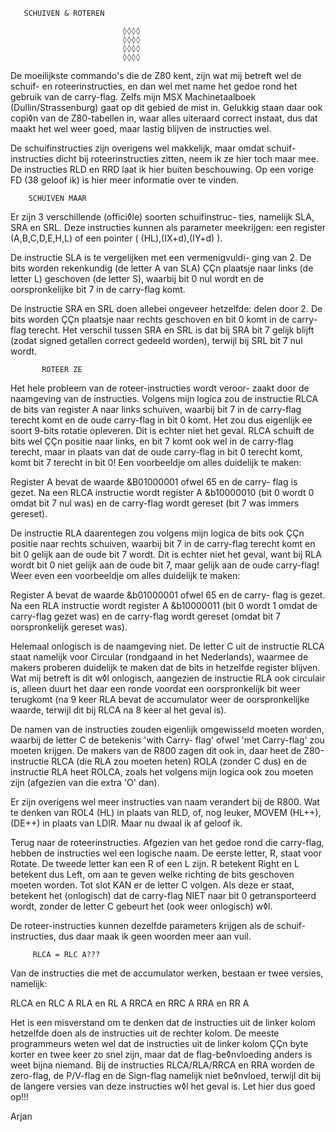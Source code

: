        SCHUIVEN & ROTEREN

                             ◊◊◊◊
                             ◊◊◊◊
                             ◊◊◊◊
                             ◊◊◊◊


 De moeilijkste commando's die de Z80 kent, zijn wat mij 
 betreft wel de schuif- en roteerinstructies, en dan wel met 
 name het gedoe rond het gebruik van de carry-flag. Zelfs 
 mijn MSX Machinetaalboek (Dullin/Strassenburg) gaat op dit 
 gebied de mist in. Gelukkig staan daar ook copi◊n van de 
 Z80-tabellen in, waar alles uiteraard correct instaat, dus 
 dat maakt het wel weer goed, maar lastig blijven de 
 instructies wel.

 De schuifinstructies zijn overigens wel makkelijk, maar 
 omdat schuif-instructies dicht bij roteerinstructies zitten, 
 neem ik ze hier toch maar mee. De instructies RLD en RRD 
 laat ik hier buiten beschouwing. Op een vorige FD (38 geloof 
 ik) is hier meer informatie over te vinden.


        SCHUIVEN MAAR

 Er zijn 3 verschillende (offici◊le) soorten schuifinstruc-
 ties, namelijk SLA, SRA en SRL. Deze instructies kunnen als 
 parameter meekrijgen: een register (A,B,C,D,E,H,L) of een 
 pointer ( (HL),(IX+d),(IY+d) ).

 De instructie SLA is te vergelijken met een vermenigvuldi-
 ging van 2. De bits worden rekenkundig (de letter A van SLA) 
 ÇÇn plaatsje naar links (de letter L) geschoven (de letter 
 S), waarbij bit 0 nul wordt en de oorspronkelijke bit 7 in 
 de carry-flag komt.

 De instructie SRA en SRL doen allebei ongeveer hetzelfde: 
 delen door 2. De bits worden ÇÇn plaatsje naar rechts 
 geschoven en bit 0 komt in de carry-flag terecht. Het 
 verschil tussen SRA en SRL is dat bij SRA bit 7 gelijk 
 blijft (zodat signed getallen correct gedeeld worden), 
 terwijl bij SRL bit 7 nul wordt.


           ROTEER ZE

 Het hele probleem van de roteer-instructies wordt veroor-
 zaakt door de naamgeving van de instructies. Volgens mijn 
 logica zou de instructie RLCA de bits van register A naar 
 links schuiven, waarbij bit 7 in de carry-flag terecht komt 
 en de oude carry-flag in bit 0 komt. Het zou dus eigenlijk 
 ee soort 9-bits rotatie opleveren. Dit is echter niet het 
 geval. RLCA schuift de bits wel ÇÇn positie naar links, en 
 bit 7 komt ook wel in de carry-flag terecht, maar in plaats 
 van dat de oude carry-flag in bit 0 terecht komt, komt bit 7 
 terecht in bit 0! Een voorbeeldje om alles duidelijk te 
 maken:

 Register A bevat de waarde &B01000001 ofwel 65 en de carry- 
 flag is gezet. Na een RLCA instructie wordt register A 
 &b10000010 (bit 0 wordt 0 omdat bit 7 nul was) en de 
 carry-flag wordt gereset (bit 7 was immers gereset).

 De instructie RLA daarentegen zou volgens mijn logica de 
 bits ook ÇÇn positie naar rechts schuiven, waarbij bit 7 in 
 de carry-flag terecht komt en bit 0 gelijk aan de oude bit 7 
 wordt. Dit is echter niet het geval, want bij RLA wordt bit 
 0 niet gelijk aan de oude bit 7, maar gelijk aan de oude 
 carry-flag! Weer even een voorbeeldje om alles duidelijk te 
 maken:

 Register A bevat de waarde &b01000001 ofwel 65 en de carry-
 flag is gezet. Na een RLA instructie wordt register A 
 &b10000011 (bit 0 wordt 1 omdat de carry-flag gezet was) en 
 de carry-flag wordt gereset (omdat bit 7 oorspronkelijk 
 gereset was).

 Helemaal onlogisch is de naamgeving niet. De letter C uit de 
 instructie RLCA staat namelijk voor Circular (rondgaand in 
 het Nederlands), waarmee de makers proberen duidelijk te 
 maken dat de bits in hetzelfde register blijven. Wat mij 
 betreft is dit w◊l onlogisch, aangezien de instructie RLA 
 ook circulair is, alleen duurt het daar een ronde voordat 
 een oorspronkelijk bit weer terugkomt (na 9 keer RLA bevat 
 de accumulator weer de oorspronkelijke waarde, terwijl dit 
 bij RLCA na 8 keer al het geval is).

 De namen van de instructies zouden eigenlijk omgewisseld 
 moeten worden, waarbij de letter C de betekenis 'with Carry-
 flag' ofwel 'met Carry-flag' zou moeten krijgen. De makers 
 van de R800 zagen dit ook in, daar heet de Z80-instructie 
 RLCA (die RLA zou moeten heten) ROLA (zonder C dus) en de 
 instructie RLA heet ROLCA, zoals het volgens mijn logica ook 
 zou moeten zijn (afgezien van die extra 'O' dan).

 Er zijn overigens wel meer instructies van naam verandert 
 bij de R800. Wat te denken van ROL4 (HL) in plaats van RLD, 
 of, nog leuker, MOVEM (HL++),(DE++) in plaats van LDIR. Maar 
 nu dwaal ik af geloof ik.

 Terug naar de roteerinstructies. Afgezien van het gedoe rond 
 die carry-flag, hebben de instructies wel een logische naam. 
 De eerste letter, R, staat voor Rotate. De tweede letter kan 
 een R of een L zijn. R betekent Right en L betekent dus 
 Left, om aan te geven welke richting de bits geschoven 
 moeten worden. Tot slot KAN er de letter C volgen. Als deze 
 er staat, betekent het (onlogisch) dat de carry-flag NIET 
 naar bit 0 getransporteerd wordt, zonder de letter C gebeurt 
 het (ook weer onlogisch) w◊l. 

 De roteer-instructies kunnen dezelfde parameters krijgen als 
 de schuif-instructies, dus daar maak ik geen woorden meer 
 aan vuil.


         RLCA = RLC A???

 Van de instructies die met de accumulator werken, bestaan er 
 twee versies, namelijk:

 RLCA en RLC A
 RLA  en RL  A
 RRCA en RRC A
 RRA  en RR  A

 Het is een misverstand om te denken dat de instructies uit 
 de linker kolom hetzelfde doen als de instructies uit de 
 rechter kolom. De meeste programmeurs weten wel dat de 
 instructies uit de linker kolom ÇÇn byte korter en twee keer 
 zo snel zijn, maar dat de flag-be◊nvloeding anders is weet 
 bijna niemand. Bij de instructies RLCA/RLA/RRCA en RRA 
 worden de zero-flag, de P/V-flag en de Sign-flag namelijk 
 niet be◊nvloed, terwijl dit bij de langere versies van deze 
 instructies w◊l het geval is. Let hier dus goed op!!!

Arjan